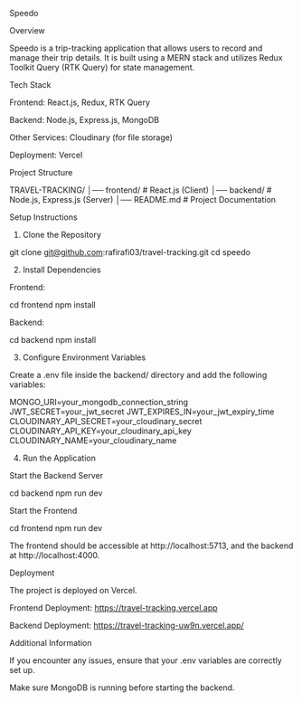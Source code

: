 Speedo

Overview

Speedo is a trip-tracking application that allows users to record and manage their trip details. It is built using a MERN stack and utilizes Redux Toolkit Query (RTK Query) for state management.



Tech Stack

Frontend: React.js, Redux, RTK Query

Backend: Node.js, Express.js, MongoDB

Other Services: Cloudinary (for file storage)

Deployment: Vercel




Project Structure

TRAVEL-TRACKING/
│── frontend/  # React.js (Client)
│── backend/   # Node.js, Express.js (Server)
│── README.md  # Project Documentation





Setup Instructions

1. Clone the Repository

git clone git@github.com:rafirafi03/travel-tracking.git
cd speedo


2. Install Dependencies

Frontend:

cd frontend
npm install

Backend:

cd backend
npm install


3. Configure Environment Variables

Create a .env file inside the backend/ directory and add the following variables:

MONGO_URI=your_mongodb_connection_string
JWT_SECRET=your_jwt_secret
JWT_EXPIRES_IN=your_jwt_expiry_time
CLOUDINARY_API_SECRET=your_cloudinary_secret
CLOUDINARY_API_KEY=your_cloudinary_api_key
CLOUDINARY_NAME=your_cloudinary_name


4. Run the Application

Start the Backend Server

cd backend
npm run dev

Start the Frontend

cd frontend
npm run dev

The frontend should be accessible at http://localhost:5713, and the backend at http://localhost:4000.

Deployment

The project is deployed on Vercel.

Frontend Deployment: https://travel-tracking.vercel.app

Backend Deployment: https://travel-tracking-uw9n.vercel.app/



Additional Information

If you encounter any issues, ensure that your .env variables are correctly set up.

Make sure MongoDB is running before starting the backend.